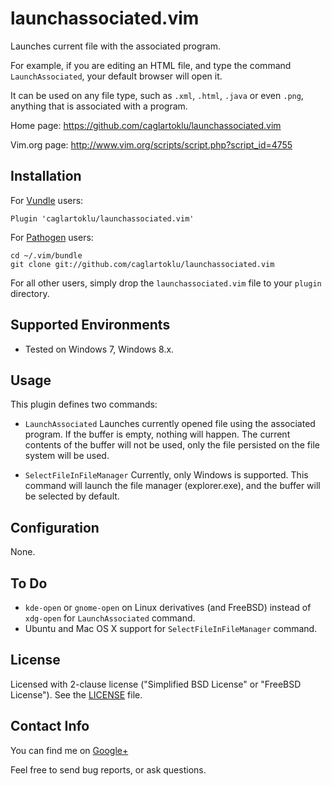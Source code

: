 # launchassociated.vim
Launches current file with the associated program.

For example, if you are editing an HTML file,
and type the command `LaunchAssociated`,
your default browser will open it.

It can be used on any file type, such as
`.xml`, `.html`, `.java` or even `.png`,
anything that is associated with a program.

Home page: https://github.com/caglartoklu/launchassociated.vim

Vim.org page: http://www.vim.org/scripts/script.php?script_id=4755

## Installation

For [Vundle](https://github.com/gmarik/vundle) users:

    Plugin 'caglartoklu/launchassociated.vim'

For [Pathogen](https://github.com/tpope/vim-pathogen) users:

    cd ~/.vim/bundle
    git clone git://github.com/caglartoklu/launchassociated.vim

For all other users, simply drop the `launchassociated.vim` file to your
`plugin` directory.


## Supported Environments
- Tested on Windows 7, Windows 8.x.


## Usage
This plugin defines two commands:

- `LaunchAssociated`
   Launches currently opened file using the associated program.
   If the buffer is empty, nothing will happen.
   The current contents of the buffer will not be used,
   only the file persisted on the file system will be used.

- `SelectFileInFileManager`
   Currently, only Windows is supported.
   This command will launch the file manager (explorer.exe),
   and the buffer will be selected by default.


## Configuration
None.


## To Do

- `kde-open` or `gnome-open` on Linux derivatives (and FreeBSD)
  instead of `xdg-open` for `LaunchAssociated` command.
- Ubuntu and Mac OS X support for `SelectFileInFileManager` command.


## License
Licensed with 2-clause license ("Simplified BSD License" or "FreeBSD License").
See the [LICENSE](https://github.com/caglartoklu/launchassociated.vim/blob/master/LICENSE) file.


## Contact Info
You can find me on
[Google+](https://plus.google.com/108566243864924912767/posts)

Feel free to send bug reports, or ask questions.
